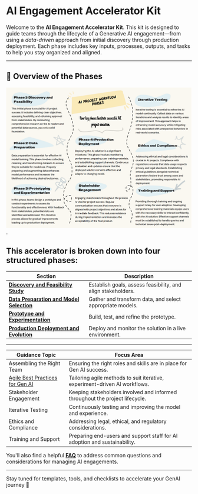 # AI Engagement Accelerator Kit

Welcome to the **AI Engagement Accelerator Kit**. This kit is designed to guide teams through the lifecycle of a Generative AI engagement—from using a *data-driven* approach from initial discovery through production deployment. Each phase includes key inputs, processes, outputs, and tasks to help you stay organized and aligned.

---

## 🧭 Overview of the Phases

![ Alt Text](https://github.com/stanchat/AIEngagementAcceleratorKit/blob/main/datadriven-checklist-info2.png).

## This accelerator is broken down into four structured phases:

| **Section**                                | **Description**                                                                 |
|--------------------------------------------|---------------------------------------------------------------------------------|
| [**Discovery and Feasibility Study**](Phase1.md)        | Establish goals, assess feasibility, and align stakeholders.                   |
| [**Data Preparation and Model Selection**](Phase2.md)   | Gather and transform data, and select appropriate models.                      |
| [**Prototype and Experimentation**](Phase3.md)          | Build, test, and refine the prototype.                                         |
| [**Production Deployment and Evolution**](Phase4.md)    | Deploy and monitor the solution in a live environment.                         |

---

| **Guidance Topic**                         | **Focus Area**                                                                 |
|--------------------------------------------|---------------------------------------------------------------------------------|
| Assembling the Right Team                 | Ensuring the right roles and skills are in place for Gen AI success.          |
| [Agile Best Practices for Gen AI](AgileBestPracticesGenAIEngagements.md)           | Tailoring agile methods to suit iterative, experiment-driven AI workflows.    |
| Stakeholder Engagement                    | Keeping stakeholders involved and informed throughout the project lifecycle.  |
| Iterative Testing                         | Continuously testing and improving the model and experience.                  |
| Ethics and Compliance                     | Addressing legal, ethical, and regulatory considerations.                     |
| Training and Support                      | Preparing end-users and support staff for AI adoption and sustainability.     |





You'll also find a helpful [**FAQ**](FAQ.md) to address common questions and considerations for managing AI engagements.

---

Stay tuned for templates, tools, and checklists to accelerate your GenAI journey 🚀

